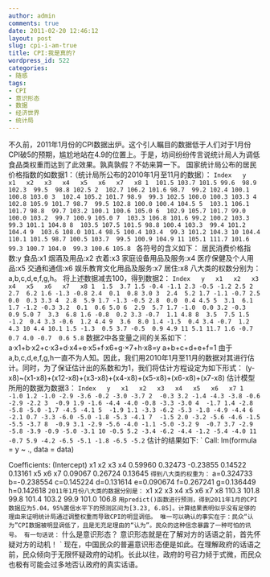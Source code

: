 ```yaml
---
author: admin
comments: true
date: 2011-02-20 12:46:12
layout: post
slug: cpi-i-am-true
title: CPI:我是真的?
wordpress_id: 522
categories:
- 随感
tags:
- CPI
- 意识形态
- 数据
- 经济世界
- 统计局
---
```


不久前，2011年1月份的CPI数据出炉。这个引人瞩目的数据低于人们对于1月份CPI破5的预期，尴尬地站在4.9的位置上。于是，坊间纷纷传言说统计局人为调低食品类权重而达到了此效果。孰真孰假？不妨来算一下。
国家统计局公布的居民价格指数的如数据1：（统计局所公布的2010年1月至11月的数据）：
`Index   y   x1   x2   x3   x4   x5   x6   x7   x8
1  101.5 103.7 101.5 99.6  98.9 102.3  99.5  98.8 102.5
2  102.7 106.2 101.6 98.7  99.2 102.4 100.1 100.8 103.0
3  102.4 105.2 101.7 98.9  99.3 102.5 100.0 100.3 103.3
4  102.8 105.9 101.7 98.7  99.5 102.8 100.0 100.4 104.5
5  103.1 106.1 101.7 98.8  99.7 103.2 100.1 100.6 105.0
6  102.9 105.7 101.7 99.0 100.0 103.2  99.7 100.9 105.0
7  103.3 106.8 101.6 99.2 100.2 103.3  99.3 101.1 104.8
8  103.5 107.5 101.5 98.8 100.4 103.3  99.4 101.2 104.4
9  103.6 108.0 101.4 98.5 100.4 103.4  99.3 101.2 104.3
10 104.4 110.1 101.5 98.7 100.5 103.7  99.5 100.9 104.9
11 105.1 111.7 101.6 99.3 100.7 104.0  99.3 100.6 105.8
`
各符号的含义如下：
居民消费价格指数:y
食品:x1
烟酒及用品:x2
衣着:x3
家庭设备用品及服务:x4
医疗保健及个人用品:x5
交通和通信:x6
娱乐教育文化用品及服务:x7
居住:x8
八大类的权数分别为：a,b,c,d,e,f,g,h。
将上述数据减去100，得到数据2：
`
Index   y   x1   x2   x3   x4   x5   x6   x7   x8
1  1.5  3.7 1.5 -0.4 -1.1 2.3 -0.5 -1.2 2.5
2  2.7  6.2 1.6 -1.3 -0.8 2.4  0.1  0.8 3.0
3  2.4  5.2 1.7 -1.1 -0.7 2.5  0.0  0.3 3.3
4  2.8  5.9 1.7 -1.3 -0.5 2.8  0.0  0.4 4.5
5  3.1  6.1 1.7 -1.2 -0.3 3.2  0.1  0.6 5.0
6  2.9  5.7 1.7 -1.0  0.0 3.2 -0.3  0.9 5.0
7  3.3  6.8 1.6 -0.8  0.2 3.3 -0.7  1.1 4.8
8  3.5  7.5 1.5 -1.2  0.4 3.3 -0.6  1.2 4.4
9  3.6  8.0 1.4 -1.5  0.4 3.4 -0.7  1.2 4.3
10 4.4 10.1 1.5 -1.3  0.5 3.7 -0.5  0.9 4.9
11 5.1 11.7 1.6 -0.7  0.7 4.0 -0.7  0.6 5.8
`
数据2中各变量之间的关系如下：
a·x1+b·x2+c·x3+d·x4+e·x5+f·x6+g·×7+h·x8=y
a+b+c+d+e+f=1
由于a,b,c,d,e,f,g,h一直不为人知。因此，我们用2010年1月至11月的数据对其进行估计。同时，为了保证估计出的系数和为1，我们将估计方程设定为如下形式：
(y-x8)~(x1-x8)+(x12-x8)+(x3-x8)+(x4-x8)+(x5-x8)+(x6-x8)+(x7-x8)
估计模型所用的数据为数据3：
`
Index   y   x1   x2   x3   x4   x5   x6   x7
1  -1.0 1.2 -1.0 -2.9 -3.6 -0.2 -3.0 -3.7
2  -0.3 3.2 -1.4 -4.3 -3.8 -0.6 -2.9 -2.2
3  -0.9 1.9 -1.6 -4.4 -4.0 -0.8 -3.3 -3.0
4  -1.7 1.4 -2.8 -5.8 -5.0 -1.7 -4.5 -4.1
5  -1.9 1.1 -3.3 -6.2 -5.3 -1.8 -4.9 -4.4
6  -2.1 0.7 -3.3 -6.0 -5.0 -1.8 -5.3 -4.1
7  -1.5 2.0 -3.2 -5.6 -4.6 -1.5 -5.5 -3.7
8  -0.9 3.1 -2.9 -5.6 -4.0 -1.1 -5.0 -3.2
9  -0.7 3.7 -2.9 -5.8 -3.9 -0.9 -5.0 -3.1
10 -0.5 5.2 -3.4 -6.2 -4.4 -1.2 -5.4 -4.0
11 -0.7 5.9 -4.2 -6.5 -5.1 -1.8 -6.5 -5.2
`
估计的结果如下:
`
Call:
lm(formula = y ~ ., data = data)

Coefficients:
(Intercept)           x1           x2           x3           x4
0.59960      0.32473     -0.23855      0.14522      0.13161
x5           x6           x7
0.09067      0.26724      0.13645
`
得到八大类的权重为：
`
a=0.324733
b=-0.238554
c=0.145224
d=0.131614
e=0.090674
f=0.267241
g=0.136449
h=0.142618
`
2011年1月份八大类的数据分别是：
`
x1   x2   x3   x4   x5   x6   x7   x8
110.3 101.8  99.8 101.4 103.2  99.9 101.0 106.8
`
用predict()函数进行预测，得到2011年1月的CPI数据应为5.04，95%置信水平下的预测区间为[3.23, 6.85]。计算结果表明似乎没有足够的理由来证明统计局通过调整权重而导致CPI的明显调低。
唯一可以确认的事实在于：民众“认为”CPI数据被明显调低了，且是无充足理由的“认为”。民众的这种信念暴露了一种可怕的讯号。
有一句话说：
`
什么是意识形态？
意识形态就是在了解对方的话语之前，首先怀疑对方的动机！
`
现在，中国民众的普遍意识形态便是如此。在理解政府的话语之前，民众倾向于无限怀疑政府的动机。长此以往，政府的号召力倾于式微，而民众也极有可能会过多地否认政府的真实话语。
